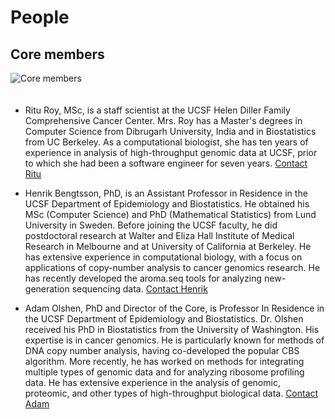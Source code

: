 # People

## Core members

<img src="<%=pathToRoot%>assets/images/combio3.gif" 
     class="img-rounded img-responsive"
     style="max-height: 200px; margin-right: 40px; margin-bottom: 20px"
     alt="Core members">

* Ritu Roy, MSc, is a staff scientist at the UCSF Helen Diller Family
  Comprehensive Cancer Center. Mrs. Roy has a Master's degrees in
  Computer Science from Dibrugarh University, India and in
  Biostatistics from UC Berkeley. As a computational biologist, she
  has ten years of experience in analysis of high-throughput genomic
  data at UCSF, prior to which she had been a software engineer for
  seven years.  [Contact Ritu](/contact/index.html)

* Henrik Bengtsson, PhD, is an Assistant Professor in Residence in the
  UCSF Department of Epidemiology and Biostatistics. He obtained his
  MSc (Computer Science) and PhD (Mathematical Statistics) from Lund
  University in Sweden. Before joining the UCSF faculty, he did
  postdoctoral research at Walter and Eliza Hall Institute of Medical
  Research in Melbourne and at University of California at
  Berkeley. He has extensive experience in computational biology, with
  a focus on applications of copy-number analysis to cancer genomics
  research.  He has recently developed the aroma.seq tools for
  analyzing new-generation sequencing data.  [Contact
  Henrik](/contact/index.html)

* Adam Olshen, PhD and Director of the Core, is Professor In Residence
  in the UCSF Department of Epidemiology and Biostatistics. Dr. Olshen
  received his PhD in Biostatistics from the University of
  Washington. His expertise is in cancer genomics. He is particularly
  known for methods of DNA copy number analysis, having co-developed
  the popular CBS algorithm.  More recently, he has worked on methods
  for integrating multiple types of genomic data and for analyzing
  ribosome profiling data. He has extensive experience in the analysis
  of genomic, proteomic, and other types of high-throughput biological
  data.  [Contact Adam](/contact/index.html)





